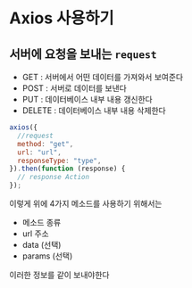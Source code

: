 # Axios 사용하기

## 서버에 요청을 보내는 `request`

- GET : 서버에서 어떤 데이터를 가져와서 보여준다
- POST : 서버로 데이터를 보낸다
- PUT : 데이터베이스 내부 내용 갱신한다
- DELETE : 데이터베이스 내부 내용 삭제한다

```js
axios({
  //request
  method: "get",
  url: "url",
  responseType: "type",
}).then(function (response) {
  // response Action
});
```

이렇게 위에 4가지 메소드를 사용하기 위해서는

- 메소드 종류
- url 주소
- data (선택)
- params (선택)

이러한 정보를 같이 보내야한다
